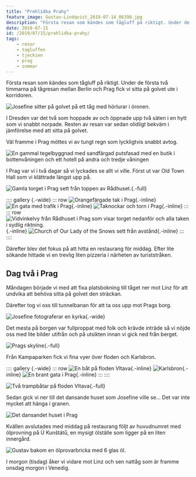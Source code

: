 ```yaml
---
title: "Prohlídka Prahy"
feature_image: Gustav-Lindqvist_2019-07-14_06398.jpg
description: "Första resan som kändes som tågluff på riktigt. Under de första två timmarna på tågresan mellan Berlin och Prag fick vi sitta på golvet ute…"
date: 2019-07-15
id: /2019/07/15/prohlidka-prahy/
tags:
    - resor
    - tagluffen
    - tjeckien
    - prag
    - sommar
---
```


Första resan som kändes som tågluff på riktigt. Under de första två timmarna på tågresan mellan Berlin och Prag fick vi sitta på golvet ute i korridoren.

![Josefine sitter på golvet på ett tåg med hörlurar i öronen.](Gustav-Lindqvist_2019-07-14_06375.jpg)

I Dresden var det två som hoppade av och öppnade upp två säten i en hytt som vi snabbt norpade. Resten av resan var sedan olidligt bekväm i jämförelse med att sitta på golvet.

Väl framme i Prag möttes vi av tungt regn som lyckligtvis snabbt avtog.

![En gammal tegelbyggnad med sandfärgad putsfasad med en butik i bottenvåningen och ett hotell på andra och tredje våningen](20190714_205807-2-1.jpg "Vårt hotell")

I Prag var vi i två dagar så vi lyckades se allt vi ville. Först ut var Old Town Hall som vi klättrade längst upp på.

![Gamla torget i Prag sett från toppen av Rådhuset.](Gustav-Lindqvist_2019-07-14_06398.jpg){.-full}

:::: gallery {.-wide}
::: row
![Orangefärgade tak i Prag](Gustav-Lindqvist_2019-07-14_06412.jpg){.-inline}
![En gata med trafik i Prag](Gustav-Lindqvist_2019-07-14_06414.jpg){.-inline}
![Taknockar och torn i Prag](Gustav-Lindqvist_2019-07-14_06405.jpg){.-inline}
:::
::: row
![Vidvinkelvy från Rådhuset i Prag som visar torget nedanför och alla taken i sydlig riktning.](Gustav-Lindqvist_2019-07-14_06391.jpg){.-inline}
![Church of Our Lady of the Snows sett från avstånd](Gustav-Lindqvist_2019-07-14_06421.jpg){.-inline}
:::
::::

Därefter blev det fokus på att hitta en restaurang för middag. Efter lite sökande hittade vi en trevlig liten pizzeria i närheten av turiststråken.

## Dag två i Prag

Måndagen började vi med att fixa platsbokning till tåget ner mot Linz för att undvika att behöva sitta på golvet den sträckan.

Därefter tog vi oss till tunnelbanan för att ta oss upp mot Prags borg.

![Josefine fotograferar en kyrka](Gustav-Lindqvist_2019-07-15_06444.jpg){.-wide}

Det mesta på borgen var fullproppat med folk och krävde inträde så vi nöjde oss med lite bilder utifrån och på utsikten innan vi gick ned från berget.

![Prags skyline](Gustav-Lindqvist_2019-07-15_06448-Pano.jpg){.-full}

Från Kampaparken fick vi fina vyer över floden och Karlsbron.

:::: gallery {.-wide}
::: row
![En båt på floden Vltava](Gustav-Lindqvist_2019-07-15_06476.jpg){.-inline}
![Karlsbron](Gustav-Lindqvist_2019-07-15_06477.jpg){.-inline}
![En brant gata i Prag](Gustav-Lindqvist_2019-07-15_06463-Pano.jpg){.-inline}
:::
::::

![Två trampbåtar på floden Vltava](Gustav-Lindqvist_2019-07-15_06488.jpg){.-full}

Sedan gick vi ner till det dansande huset som Josefine ville se... Det var inte mycket att hänga i granen.

![Det dansandet huset i Prag](OI000083.jpg)

Kvällen avslutades med middag på restaurang följt av huvudnumret med ölprovning på Ú Kunštátů, en mysigt ölställe som ligger på en liten innergård.

![Gustav bakom en ölprovarbricka med 6 glas öl.](IMG_20190716_115208_548-2.jpg "Foto: [Josefine Nilsson](https://josefinenilsson.se)")

I morgon (tisdag) åker vi vidare mot Linz och sen nattåg som är framme onsdag morgon i Venedig.
